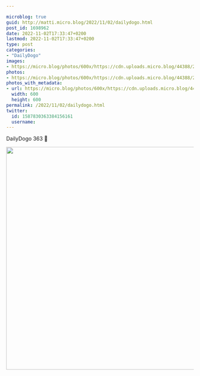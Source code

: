 ```yaml
---

microblog: true
guid: http://matti.micro.blog/2022/11/02/dailydogo.html
post_id: 1698962
date: 2022-11-02T17:33:47+0200
lastmod: 2022-11-02T17:33:47+0200
type: post
categories:
- "DailyDogo"
images:
- https://micro.blog/photos/600x/https://cdn.uploads.micro.blog/44388/2022/26dbe69d95.jpg
photos:
- https://micro.blog/photos/600x/https://cdn.uploads.micro.blog/44388/2022/26dbe69d95.jpg
photos_with_metadata:
- url: https://micro.blog/photos/600x/https://cdn.uploads.micro.blog/44388/2022/26dbe69d95.jpg
  width: 600
  height: 600
permalink: /2022/11/02/dailydogo.html
twitter:
  id: 1587830363384156161
  username:
---
```

DailyDogo 363 🐶

<img src="https://micro.blog/photos/600x/https://blog.martin-haehnel.de/uploads/2022/26dbe69d95.jpg" width="600" height="600" alt="" />
